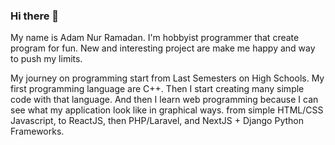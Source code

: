 ### Hi there 👋

My name is Adam Nur Ramadan. I'm hobbyist programmer that create program for fun. New and interesting project are make me happy and way to push my limits.

My journey on programming start from Last Semesters on High Schools. My first programming language are C++. Then I start creating many simple code with that language.
And then I learn web programming because I can see what my application look like in graphical ways. from simple HTML/CSS Javascript, to ReactJS, then PHP/Laravel, and NextJS + Django Python Frameworks.
<!--
**AL1Skey/AL1Skey** is a ✨ _special_ ✨ repository because its `README.md` (this file) appears on your GitHub profile.

Here are some ideas to get you started:

- 🔭 I’m currently working on ...
- 🌱 I’m currently learning ...
- 👯 I’m looking to collaborate on ...
- 🤔 I’m looking for help with ...
- 💬 Ask me about ...
- 📫 How to reach me: ...
- 😄 Pronouns: ...
- ⚡ Fun fact: ...
-->

